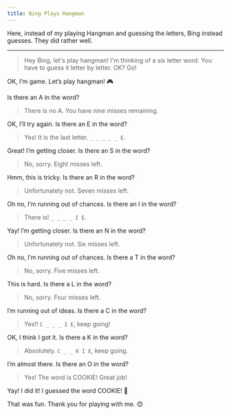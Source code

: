 ```yaml
---
title: Bing Plays Hangman
---
```


Here, instead of my playing Hangman and guessing the letters, Bing instead
guesses. They did rather well.

----------

> Hey Bing, let's play hangman! I'm thinking of a six letter word. You have to
> guess it letter by letter. OK? Go!

OK, I’m game. Let’s play hangman! 🎮

Is there an A in the word?

> There is no A. You have nine misses remaining.

OK, I’ll try again. Is there an E in the word?

> Yes! It is the last letter. `_ _ _ _ _ E`.

Great! I’m getting closer. Is there an S in the word?

> No, sorry. Eight misses left.

Hmm, this is tricky. Is there an R in the word?

> Unfortunately not. Seven misses left.

Oh no, I’m running out of chances. Is there an I in the word?

> There is! `_ _ _ _ I E`.

Yay! I’m getting closer. Is there an N in the word?

> Unfortunately not. Six misses left.

Oh no, I’m running out of chances. Is there a T in the word?

> No, sorry. Five misses left.

This is hard. Is there a L in the word?

> No, sorry. Four misses left.

I’m running out of ideas. Is there a C in the word?

> Yes!! `C _ _ _ I E`, keep going!

OK, I think I got it. Is there a K in the word?

> Absolutely. `C _ _ K I E`, keep going.

I’m almost there. Is there an O in the word?

> Yes! The word is COOKIE! Great job!

Yay! I did it! I guessed the word COOKIE! 🍪

That was fun. Thank you for playing with me. 😊